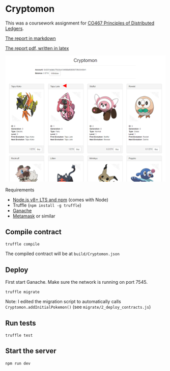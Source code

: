 # Cryptomon

This was a coursework assignment for [CO467 Principles of Distributed Ledgers](https://www.imperial.ac.uk/computing/current-students/courses/467/).

[The report in markdown](REPORT.md)

[The report pdf, written in latex](https://github.com/cai-harry/CryptomonReport/blob/master/report.pdf)

![Initial game state](https://github.com/cai-harry/Cryptomon/blob/master/readme_images/initial.png?raw=true)

Requirements
- [Node.js v8+ LTS and npm](https://nodejs.org/en/) (comes with Node)
- Truffle (`npm install -g truffle`)
- [Ganache](https://www.trufflesuite.com/ganache)
- [Metamask](https://metamask.io/) or similar

## Compile contract
```
truffle compile
```

The compiled contract will be at `build/Cryptomon.json`

## Deploy

First start Ganache. Make sure the network is running on port 7545.

```
truffle migrate
```

Note: I edited the migration script to automatically calls `Cryptomon.addInitialPokemon()` (see `migrate/2_deploy_contracts.js`)

## Run tests
```
truffle test
```

## Start the server
```
npm run dev
```
